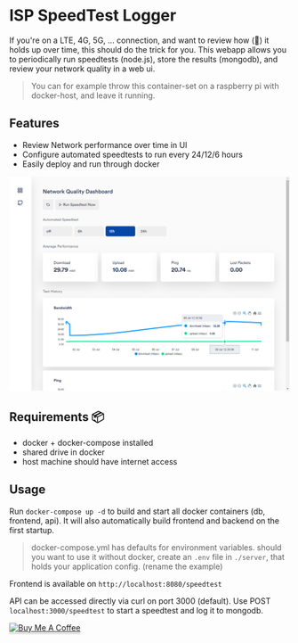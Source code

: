 # ISP SpeedTest Logger 
If you're on a LTE, 4G, 5G, ... connection, and want to review how (💩) it holds up over time, this should do the trick for you. 
This webapp allows you to periodically run speedtests (node.js), store the results (mongodb), and review your network quality in a web ui.

> You can for example throw this container-set on a raspberry pi with docker-host, and leave it running.

## Features
- Review Network performance over time in UI
- Configure automated speedtests to run every 24/12/6 hours
- Easily deploy and run through docker

![screenshot](screenshot.png)

## Requirements 📦
- docker + docker-compose installed
- shared drive in docker
- host machine should have internet access

## Usage
Run `docker-compose up -d` to build and start all docker containers (db, frontend, api). It will also automatically build frontend and backend on the first startup.

> docker-compose.yml has defaults for environment variables. should you want to use it without docker, create an `.env` file in `./server`, that holds your application config. (rename the example)

Frontend is available on `http://localhost:8080/speedtest`

API can be accessed directly via curl on port 3000 (default).
Use POST `localhost:3000/speedtest` to start a speedtest and log it to mongodb.

<a href="https://www.buymeacoffee.com/aspieslechner" target="_blank"><img src="https://www.buymeacoffee.com/assets/img/custom_images/orange_img.png" alt="Buy Me A Coffee" style="height: 41px !important;width: 174px !important;box-shadow: 0px 3px 2px 0px rgba(190, 190, 190, 0.5) !important;-webkit-box-shadow: 0px 3px 2px 0px rgba(190, 190, 190, 0.5) !important;" ></a>
